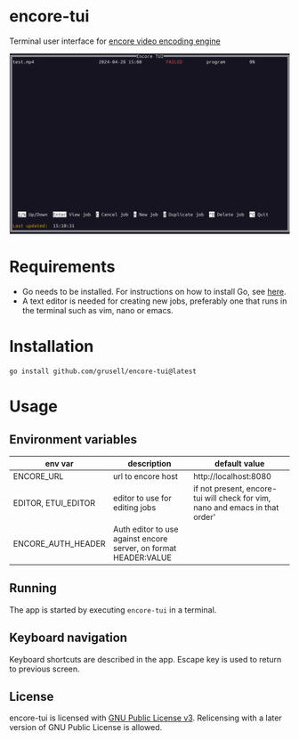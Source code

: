 # encore-tui
Terminal user interface for [encore video encoding engine](https://github.com/svt/encore)

![screenshot](docs/encoretui.png)

# Requirements
* Go needs to be installed. For instructions on how to install Go,
see [here](https://go.dev/doc/install).
* A text editor is needed for creating new jobs, preferably one that runs in the
terminal such as vim, nano or emacs.

# Installation
```
go install github.com/grusell/encore-tui@latest
```

# Usage

## Environment variables

| env var             | description | default value |
|---------------------| --- | --- |
| ENCORE_URL          | url to encore host | http://localhost:8080 |
| EDITOR, ETUI_EDITOR | editor to use for editing jobs | if not present, encore-tui will check for vim, nano and emacs in that order' |
| ENCORE_AUTH_HEADER  | Auth editor to use against encore server, on format HEADER:VALUE |  |

## Running
The app is started by executing `encore-tui` in a terminal.

## Keyboard navigation
Keyboard shortcuts are described in the app. Escape key is used to
return to previous screen.

## License
encore-tui is licensed with [GNU Public License v3](LICENSE). Relicensing with a later version of GNU Public License is allowed.

